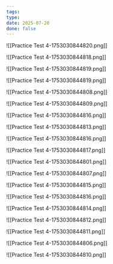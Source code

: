 ```yaml
---
tags: 
type: 
date: 2025-07-20
done: false
---
```

![[Practice Test 4-1753030844820.png]]

![[Practice Test 4-1753030844818.png]]

![[Practice Test 4-1753030844819.png]]

![[Practice Test 4-1753030844819.png]]

![[Practice Test 4-1753030844808.png]]

![[Practice Test 4-1753030844809.png]]

![[Practice Test 4-1753030844816.png]]

![[Practice Test 4-1753030844813.png]]

![[Practice Test 4-1753030844816.png]]

![[Practice Test 4-1753030844817.png]]

![[Practice Test 4-1753030844801.png]]

![[Practice Test 4-1753030844807.png]]

![[Practice Test 4-1753030844815.png]]

![[Practice Test 4-1753030844816.png]]

![[Practice Test 4-1753030844814.png]]

![[Practice Test 4-1753030844812.png]]

![[Practice Test 4-1753030844811.png]]

![[Practice Test 4-1753030844806.png]]

![[Practice Test 4-1753030844810.png]]
